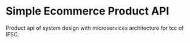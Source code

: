 # Simple Ecommerce Product API

Product api of system design with microservices architecture for tcc of IFSC.